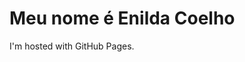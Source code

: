 <!DOCTYPE html>
<html>
<body>
<h1>Meu nome é Enilda Coelho</h1>
<p>I'm hosted with GitHub Pages.</p>
</body>
</html>
